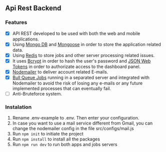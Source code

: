 ## Api Rest Backend ##


### Features ###
- [x] API REST developed to be used with both the web and mobile applications.
- [x] Using [Mongo DB](https://www.mongodb.com/) and [Mongoose](https://mongoosejs.com/) in order to store the application related data.
- [x] Using [Redis](https://redis.io/) to store jobs and other server processing related issues.
- [x] It uses [Bcrypt](https://www.npmjs.com/package/bcrypt) in order to hash the user's password and [JSON Web Tokens](https://jwt.io/) in order to authorizate access to the dashboard panel.
- [x] [Nodemailer](https://nodemailer.com/about/) to deliver account related E-mails.
- [x] [Bull Queue Jobs](https://github.com/OptimalBits/bull) running in a separated server and integrated with Nodemailer to avoid the risk of losing any e-mails or any future implemented processes that can eventually fail.
- [ ] Anti-Bruteforce system. 

### Instalation ###
1. Rename .env-example to .env. Then enter your configuration.
2. In case you want to use a mail service different from Gmail, you can change the nodemailer config in the file src/configs/mail.js
3. Run `npm init` to initiate the project
4. Run `npm install` to install all the packages
5. Run `npm run dev` to run both apps and jobs servers
